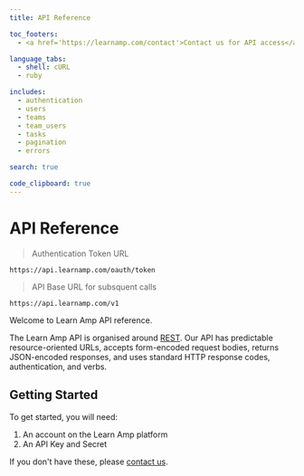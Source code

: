 ```yaml
---
title: API Reference

toc_footers:
  - <a href='https://learnamp.com/contact'>Contact us for API access</a>

language_tabs:
  - shell: cURL
  - ruby

includes:
  - authentication
  - users
  - teams
  - team_users
  - tasks
  - pagination
  - errors

search: true

code_clipboard: true
---
```

<!--   - users
  - teams
  - team_users
  - activities
  - items
  - events
  - enrollments -->

# API Reference

> Authentication Token URL

```
https://api.learnamp.com/oauth/token
```

> API Base URL for subsquent calls

```
https://api.learnamp.com/v1
```

Welcome to Learn Amp API reference.

The Learn Amp API is organised around [REST](https://en.wikipedia.org/wiki/Representational_state_transfer). Our API has predictable resource-oriented URLs, accepts form-encoded request bodies, returns JSON-encoded responses, and uses standard HTTP response codes, authentication, and verbs.

## Getting Started


To get started, you will need:

1. An account on the Learn Amp platform
2. An API Key and Secret

If you don't have these, please [contact us](https://learnamp.com/contact).
